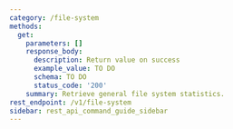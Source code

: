 ```yaml
---
category: /file-system
methods:
  get:
    parameters: []
    response_body:
      description: Return value on success
      example_value: TO DO
      schema: TO DO
      status_code: '200'
    summary: Retrieve general file system statistics.
rest_endpoint: /v1/file-system
sidebar: rest_api_command_guide_sidebar
---
```

